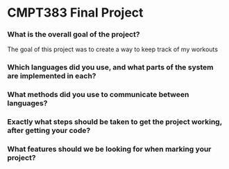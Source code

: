 # CMPT383 Final Project

### What is the overall goal of the project?

The goal of this project was to create a way to keep track of my workouts

### Which languages did you use, and what parts of the system are implemented in each?

### What methods did you use to communicate between languages?

### Exactly what steps should be taken to get the project working, after getting your code?

### What features should we be looking for when marking your project?
